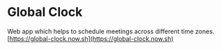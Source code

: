 # Global Clock

Web app which helps to schedule meetings across different time zones.
[https://global-clock.now.sh](https://global-clock.now.sh)
